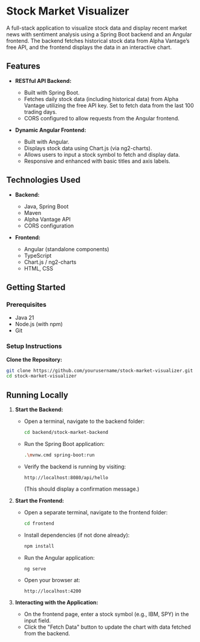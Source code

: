 # Stock Market Visualizer

A full-stack application to visualize stock data and display recent market news with sentiment analysis using a Spring Boot backend and an Angular frontend. The backend fetches historical stock data from Alpha Vantage’s free API, and the frontend displays the data in an interactive chart.

## Features

- **RESTful API Backend:**  
  - Built with Spring Boot.
  - Fetches daily stock data (including historical data) from Alpha Vantage utilizing the free API key. Set to fetch data from the last 100 trading days.
  - CORS configured to allow requests from the Angular frontend.

- **Dynamic Angular Frontend:**  
  - Built with Angular.
  - Displays stock data using Chart.js (via ng2-charts).
  - Allows users to input a stock symbol to fetch and display data.
  - Responsive and enhanced with basic titles and axis labels.

## Technologies Used

- **Backend:**  
  - Java, Spring Boot
  - Maven
  - Alpha Vantage API
  - CORS configuration

- **Frontend:**  
  - Angular (standalone components)
  - TypeScript
  - Chart.js / ng2-charts
  - HTML, CSS

## Getting Started

### Prerequisites

- Java 21
- Node.js (with npm)
- Git

### Setup Instructions

**Clone the Repository:**
   ```bash
   git clone https://github.com/yourusername/stock-market-visualizer.git
   cd stock-market-visualizer
  ``` 

## Running Locally

1. **Start the Backend:**
   - Open a terminal, navigate to the backend folder:
     ```bash
     cd backend/stock-market-backend
     ```
   - Run the Spring Boot application:
     ```bash
     .\mvnw.cmd spring-boot:run
     ```
   - Verify the backend is running by visiting:
     ```
     http://localhost:8080/api/hello
     ```
     (This should display a confirmation message.)

2. **Start the Frontend:**
   - Open a separate terminal, navigate to the frontend folder:
     ```bash
     cd frontend
     ```
   - Install dependencies (if not done already):
     ```bash
     npm install
     ```
   - Run the Angular application:
     ```bash
     ng serve
     ```
   - Open your browser at:
     ```
     http://localhost:4200
     ```

3. **Interacting with the Application:**
   - On the frontend page, enter a stock symbol (e.g., IBM, SPY) in the input field.
   - Click the "Fetch Data" button to update the chart with data fetched from the backend.
